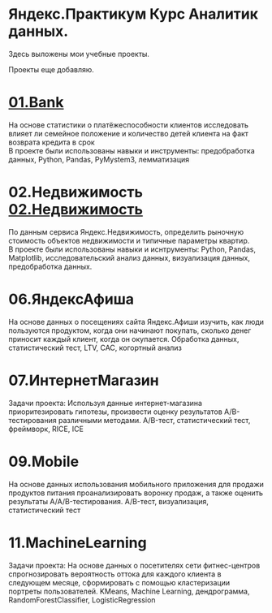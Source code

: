 # Яндекс.Практикум Курс Аналитик данных.

Здесь выложены мои учебные проекты.

Проекты еще добавляю.

# [01.Bank](https://github.com/Templl/YandexDataAnalyst/tree/main/01.Bank)
На основе статистики о платёжеспособности клиентов исследовать влияет ли семейное положение и количество детей клиента на факт возврата кредита в срок  
В проекте были использованы навыки и инструменты: предобработка данных, Python, Pandas, PyMystem3, лемматизация

# 02.Недвижимость [02.Недвижимость](https://github.com/Templl/YandexDataAnalyst/tree/main/02.Недвижимость)
По данным сервиса Яндекс.Недвижимость, определить рыночную стоимость объектов недвижимости и типичные параметры квартир.  
В проекте были использованы навыки и иснтрументы: Python, Pandas, Matplotlib, исследовательский анализ данных, визуализация данных, предобработка данных.

# 06.ЯндексАфиша
На основе данных о посещениях сайта Яндекс.Афиши изучить, как люди пользуются продуктом, когда они начинают покупать, сколько денег приносит каждый клиент, когда он окупается.
Обработка данных, статистический тест, LTV, CAC, когортный анализ

# 07.ИнтернетМагазин
Задачи проекта: Используя данные интернет-магазина приоритезировать гипотезы, произвести оценку результатов A/B-тестирования различными методами.
A/B-тест, статистический тест, фреймворк, RICE, ICE

# 09.Mobile
На основе данных использования мобильного приложения для продажи продуктов питания проанализировать воронку продаж, а также оценить результаты A/A/B-тестирования.
A/B-тест, визуализация, статистический тест

# 11.MachineLearning
Задачи проекта: На основе данных о посетителях сети фитнес-центров спрогнозировать вероятность оттока для каждого клиента в следующем месяце, сформировать с помощью кластеризации портреты пользователей.
KMeans, Machine Learning, дендрограмма, RandomForestClassifier, LogisticRegression  

